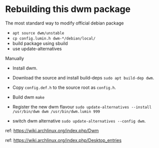Rebuilding this dwm package
===

The most standard way to modify official debian package

* `apt source dwm/unstable`
* `cp config.lumin.h dwm-*/debian/local/`
* build package using sbuild
* use update-alternatives

Manually

* Install dwm.

* Download the source and install build-deps `sudo apt build-dep dwm`.

* Copy `config.def.h` to the source root as `config.h`.

* Build dwm `make`

* Register the new dwm flavour `sudo update-alternatives --install /usr/bin/dwm dwm /usr/bin/dwm.lumin 999`

* switch dwm alternative `sudo update-alternatives --config dwm`.

ref: https://wiki.archlinux.org/index.php/Dwm

ref: https://wiki.archlinux.org/index.php/Desktop_entries
